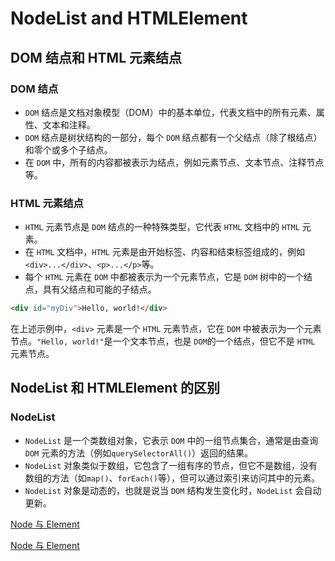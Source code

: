 # NodeList and HTMLElement

## DOM 结点和 HTML 元素结点

### DOM 结点

* `DOM` 结点是文档对象模型（DOM）中的基本单位，代表文档中的所有元素、属性、文本和注释。
* `DOM` 结点是树状结构的一部分，每个 `DOM` 结点都有一个父结点（除了根结点）和零个或多个子结点。
* 在 `DOM` 中，所有的内容都被表示为结点，例如元素节点、文本节点、注释节点等。

### HTML 元素结点

* `HTML` 元素节点是 `DOM` 结点的一种特殊类型，它代表 `HTML` 文档中的 `HTML` 元素。
* 在 `HTML` 文档中，`HTML` 元素是由开始标签、内容和结束标签组成的，例如`<div>...</div>`、`<p>...</p>`等。
* 每个 `HTML` 元素在 `DOM` 中都被表示为一个元素节点，它是 `DOM` 树中的一个结点，具有父结点和可能的子结点。

```html
<div id="myDiv">Hello, world!</div>
```

在上述示例中，`<div>` 元素是一个 `HTML` 元素节点，它在 `DOM` 中被表示为一个元素节点。`"Hello, world!"`是一个文本节点，也是 `DOM`的一个结点，但它不是 `HTML` 元素节点。

## NodeList 和 HTMLElement 的区别

### NodeList

* `NodeList` 是一个类数组对象，它表示 `DOM` 中的一组节点集合，通常是由查询 `DOM` 元素的方法（例如`querySelectorAll()`）返回的结果。
* `NodeList` 对象类似于数组，它包含了一组有序的节点，但它不是数组，没有数组的方法（如`map()`、`forEach()`等），但可以通过索引来访问其中的元素。
* `NodeList` 对象是动态的，也就是说当 `DOM` 结构发生变化时，`NodeList` 会自动更新。



[Node 与 Element](https://zhuanlan.zhihu.com/p/165422508)

[Node 与 Element](https://juejin.cn/post/7066778860024496165)